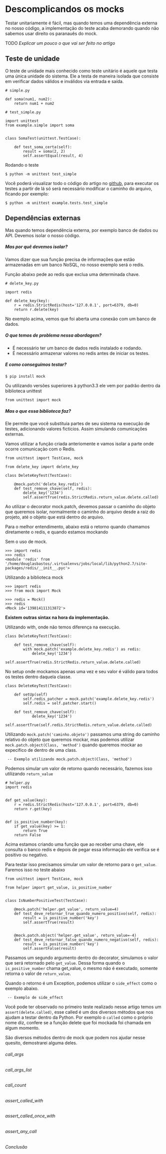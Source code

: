 # Descomplicandos os mocks

Testar unitariamente é fácil, mas quando temos uma dependência externa no nosso código, a implementação do teste acaba demorando quando não sabemos usar direito os paranauês do mock.

TODO
*Explicar um pouco o que vai ser feito no artigo*

Teste de unidade
---
O teste de unidade mais conhecido como teste unitário é aquele que testa uma única unidade do sistema. Ele a testa de maneira isolada que consiste em verificar dados válidos e inválidos via entrada e saída.

```
# simple.py

def soma(num1, num2):
    return num1 + num2
```

```
# test_simple.py

import unittest
from example.simple import soma


class SomaTest(unittest.TestCase):

    def test_soma_certa(self):
        result = soma(2, 2)
        self.assertEqual(result, 4)
```

Rodando o teste
```
$ python -m unittest test_simple
```

Você poderá visualizar todo o código do artigo no [github](https://github.com/douglasbastos/descomplicando-mocks), para executar os testes a partir de lá só será necessário modificar o caminho do arquivo, ficando por exemplo:

```
$ python -m unittest example.tests.test_simple
```

Dependências externas
---
Mas quando temos dependência externa, por exemplo banco de dados ou API. Devemos isolar o nosso código.

##### Mas por quê devemos isolar?

Vamos dizer que sua função precisa de informações que estão armazenadas em um banco NoSQL, no nosso exemplo será o redis.

Função abaixo pede ao redis que exclua uma determinada chave.
```
# delete_key.py

import redis

def delete_key(key):
    r = redis.StrictRedis(host='127.0.0.1', port=6379, db=0)
    return r.delete(key)
```
No exemplo acima, vemos que foi aberta uma conexão com um banco de dados.

##### O que temos de problema nessa abordagem?

* É necessário ter um banco de dados redis instalado e rodando.
* É necessário armazenar valores no redis antes de iniciar os testes.

##### E como conseguimos testar?

```
$ pip install mock
```

Ou utilizando versões superiores à python3.3 ele vem por padrão dentro da biblioteca unittest

```
from unittest import mock
```

##### Mas o que essa biblioteca faz?
Ele permite que você substituia partes de seu sistema na execução de testes, adicionando valores fictícios. Assim simulando comunicações externas.

Vamos utilizar a função criada anteriomente e vamos isolar a parte onde ocorre comunicação com o Redis.

```
from unittest import TestCase, mock

from delete_key import delete_key

class DeleteKeyTest(TestCase):

    @mock.patch('delete_key.redis')
    def test_remove_chave(self, redis):
        delete_key('1234')
        self.assertTrue(redis.StrictRedis.return_value.delete.called)
```

Ao utilizar o decorator mock.patch, devemos passar o caminho do objeto que queremos isolar, normalmente o caminho do arquivo desde a raiz do projeto, até o objeto que está dentro do arquivo.

Para o melhor entendimento, abaixo está o retorno quando chamamos diretamente o redis, e quando estamos mockando

Sem o uso de mock.

```
>>> import redis
>>> redis
<module 'redis' from '/home/douglasbastos/.virtualenvs/jobs/local/lib/python2.7/site-packages/redis/__init__.pyc'>
```

Utilizando a biblioteca mock

```
>>> import redis
>>> from mock import Mock

>>> redis = Mock()
>>> redis
<Mock id='139814111313872'>
```

**Existem outras sintax na hora da implementação.**

Utilizando with, onde não temos diferença na execução.
```
class DeleteKeyTest(TestCase):

    def test_remove_chave(self):
        with mock.patch('example.delete_key.redis') as redis:
            delete_key('1234')
            self.assertTrue(redis.StrictRedis.return_value.delete.called)
```

No setup onde mockamos apenas uma vez e seu valor é válido para todos os testes dentro daquela classe.

```
class DeleteKeyTest(TestCase):

    def setUp(self)
        self.redis_patcher = mock.patch('example.delete_key.redis')
        self.redis = self.patcher.start()

    def test_remove_chave(self):
            delete_key('1234')
            self.assertTrue(self.redis.StrictRedis.return_value.delete.called)
```

Utilizando ```mock.patch('caminho.objeto')``` passamos uma string do caminho relativo do objeto que queremos mockar, mas podemos utilizar ```mock.patch.object(Class, 'method')``` quando queremos mockar ao expecifico de dentro de uma class.

```
 -- Exemplo utilizando mock.patch.object(Class, 'method')
```

Podemos simular um valor de retorno quando necessário, fazemos isso utilizando ```return_value```

```
# helper.py
import redis


def get_value(key):
    r = redis.StrictRedis(host='127.0.0.1', port=6379, db=0)
    return r.get(key)


def is_positive_number(key):
    if get_value(key) >= 1:
        return True
    return False

```

Acima estamos criando uma função que ao receber uma chave, ele consulta o banco redis e depois de pegar essa informação ele verifica se é positivo ou negativo.

Para testar isso precisamos simular um valor de retorno para o ```get_value```. Faremos isso no teste abaixo


```
from unittest import TestCase, mock

from helper import get_value, is_positive_number


class IsNumberPositiveTest(TestCase):

    @mock.patch('helper.get_value', return_value=4)
    def test_deve_retornar_true_quando_numero_positivo(self, redis):
        result = is_positive_number('key')
        self.assertTrue(result)


    @mock.patch.object('helper.get_value', return_value=-4)
    def test_deve_retornar_false_quando_numero_negativo(self, redis):
        result = is_positive_number('key')
        self.assertFalse(result)
```

Passamos um segundo argumento dentro do decorator, simulamos o valor que será retornado pelo ```get_value```. Dessa forma quando o ```is_positive_number``` chama get_value, o mesmo não é executado, somente retorna o valor de ```return_value```.

Quando o retorno é um Exception, podemos utilizar o ```side_effect``` como o exemplo abaixo.

```
 -- Exemplo de side_effect
```

Você pode ter observado no primeiro teste realizado nesse artigo temos um ```assert(delete.called)```, esse called é um dos diversos métodos que nos ajudam a testar dentro da Python. Por exemplo o ```called``` como o próprio nome diz, confere se a função delete que foi mockada foi chamada em algum momento.

São diversos métodos dentro de mock que podem nos ajudar nesse quesito, demostrarei alguma deles.

######  call_args

######  call_args_list

######  call_count

######  assert_called_with

######  assert_called_once_with

######  assert_any_call

######  Conclusão